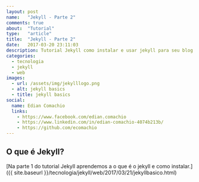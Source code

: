 ```yaml
---
layout: post
name:   "Jekyll - Parte 2"
comments: true
about:  "Tutorial"
type:   "article"
title:  "Jekyll - Parte 2"
date:   2017-03-20 23:11:03
description: Tutorial Jekyll como instalar e usar jekyll para seu blog ou site
categories: 
  - tecnologia 
  - jekyll 
  - web
images:
  - url: /assets/img/jekylllogo.png
  - alt: jekyll basics
  - title: jekyll basics
social:
  name: Edian Comachio
  links:
    - https://www.facebook.com/edian.comachio    
    - https://www.linkedin.com/in/edian-comachio-4074b213b/    
    - https://github.com/ecomachio    
---
```


## O que é Jekyll?   

[Na parte 1 do tutorial Jekyll aprendemos a o que é o jekyll e como instalar.]({{ site.baseurl }}/tecnologia/jekyll/web/2017/03/21/jekyllbasico.html)

